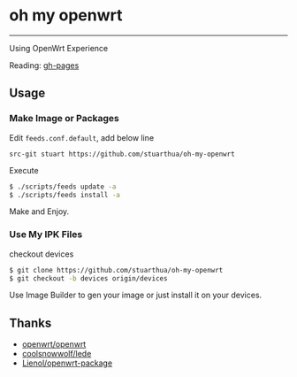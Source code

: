 # oh my openwrt

---

Using OpenWrt Experience

Reading: [gh-pages](https://stuarthua.github.io/oh-my-openwrt/)

## Usage

### Make Image or Packages

Edit `feeds.conf.default`, add below line

```
src-git stuart https://github.com/stuarthua/oh-my-openwrt
```

Execute

```bash
$ ./scripts/feeds update -a
$ ./scripts/feeds install -a
```

Make and Enjoy.

### Use My IPK Files

checkout devices

```bash
$ git clone https://github.com/stuarthua/oh-my-openwrt
$ git checkout -b devices origin/devices 
```

Use Image Builder to gen your image or just install it on your devices.

## Thanks

* [openwrt/openwrt](https://github.com/openwrt/openwrt)
* [coolsnowwolf/lede](https://github.com/coolsnowwolf/lede)
* [Lienol/openwrt-package](https://github.com/Lienol/openwrt-package)